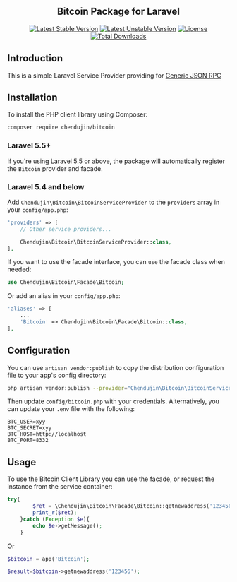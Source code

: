 <h2 align="center">
    Bitcoin Package for Laravel
</h2>

<p align="center">
    <a href="https://packagist.org/packages/chendujin/bitcoin"><img src="https://poser.pugx.org/chendujin/bitcoin/v/stable?format=flat-square" alt="Latest Stable Version"></a>
    <a href="https://packagist.org/packages/chendujin/bitcoin"><img src="https://poser.pugx.org/chendujin/bitcoin/v/unstable?format=flat-square" alt="Latest Unstable Version"></a>    
    <a href="https://packagist.org/packages/chendujin/bitcoin"><img src="https://poser.pugx.org/chendujin/bitcoin/license?format=flat-square" alt="License"></a>
    <a href="https://packagist.org/packages/chendujin/bitcoin"><img src="https://poser.pugx.org/chendujin/bitcoin/downloads" alt="Total Downloads"></a>
</p>

## Introduction

This is a simple Laravel Service Provider providing for <a href="http://cw.hubwiz.com/card/c/bitcoin-json-rpc-api/">Generic JSON RPC</a>

Installation
------------

To install the PHP client library using Composer:

```bash
composer require chendujin/bitcoin
```

### Laravel 5.5+

If you're using Laravel 5.5 or above, the package will automatically register the `Bitcoin` provider and facade.

### Laravel 5.4 and below

Add `Chendujin\Bitcoin\BitcoinServiceProvider` to the `providers` array in your `config/app.php`:

```php
'providers' => [
    // Other service providers...

    Chendujin\Bitcoin\BitcoinServiceProvider::class,
],
```

If you want to use the facade interface, you can `use` the facade class when needed:

```php
use Chendujin\Bitcoin\Facade\Bitcoin;
```

Or add an alias in your `config/app.php`:

```php
'aliases' => [
    ...
    'Bitcoin' => Chendujin\Bitcoin\Facade\Bitcoin::class,
],
```

Configuration
-------------

You can use `artisan vendor:publish` to copy the distribution configuration file to your app's config directory:

```bash
php artisan vendor:publish --provider="Chendujin\Bitcoin\BitcoinServiceProvider"
```

Then update `config/bitcoin.php` with your credentials. Alternatively, you can update your `.env` file with the following:

```dotenv
BTC_USER=xyy
BTC_SECRET=xyy
BTC_HOST=http://localhost
BTC_PORT=8332
```

Usage
-----
   
To use the Bitcoin Client Library you can use the facade, or request the instance from the service container:

```php
try{
        $ret = \Chendujin\Bitcoin\Facade\Bitcoin::getnewaddress('123456');
        print_r($ret);
    }catch (Exception $e){
        echo $e->getMessage();
    }
```

Or

```php
$bitcoin = app('Bitcoin');

$result=$bitcoin->getnewaddress('123456');
```

